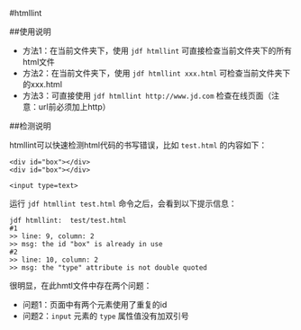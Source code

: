 #htmllint

##使用说明

* 方法1：在当前文件夹下，使用 `jdf htmllint` 可直接检查当前文件夹下的所有html文件
* 方法2：在当前文件夹下，使用 `jdf htmllint xxx.html` 可检查当前文件夹下的xxx.html
* 方法3：可直接使用 `jdf htmllint http://www.jd.com` 检查在线页面（注意：url前必须加上http）

##检测说明

htmllint可以快速检测html代码的书写错误，比如 `test.html` 的内容如下：

    <div id="box"></div>
    <div id="box"></div>
    
    <input type=text>

运行 `jdf htmllint test.html` 命令之后，会看到以下提示信息：

    jdf htmllint:  test/test.html
    #1
    >> line: 9, column: 2
    >> msg: the id "box" is already in use
    #2
    >> line: 10, column: 2
    >> msg: the "type" attribute is not double quoted

很明显，在此hmtl文件中存在两个问题：

* 问题1：页面中有两个元素使用了重复的id
* 问题2：`input` 元素的 `type` 属性值没有加双引号
